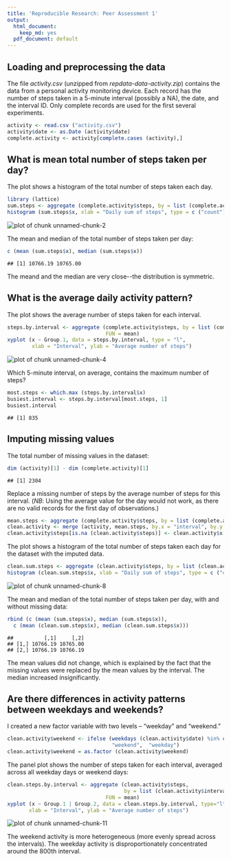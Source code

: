 ```yaml
---
title: 'Reproducible Research: Peer Assessment 1'
output:
  html_document:
    keep_md: yes
  pdf_document: default
---
```



## Loading and preprocessing the data
The file *activity.csv* (unzipped from *repdata-data-activity.zip*) contains the data from a personal activity monitoring device. Each record has the number of steps taken in a 5-minute interval (possibly a NA), the date, and the interval ID. Only complete records are used for the first several experiments.


```r
activity <- read.csv ("activity.csv")
activity$date <- as.Date (activity$date)
complete.activity <- activity[complete.cases (activity),]
```


## What is mean total number of steps taken per day?

The plot shows a histogram of the total number of steps taken each day.


```r
library (lattice)
sum.steps <- aggregate (complete.activity$steps, by = list (complete.activity$date), FUN = sum)[2]
histogram (sum.steps$x, xlab = "Daily sum of steps", type = c ("count"))
```

![plot of chunk unnamed-chunk-2](figure/unnamed-chunk-2-1.png) 

The mean and median of the total number of steps taken per day:

```r
c (mean (sum.steps$x), median (sum.steps$x))
```

```
## [1] 10766.19 10765.00
```
The meand and the median are very close--the distribution is symmetric.

## What is the average daily activity pattern?
The plot shows the average number of steps taken for each interval.

```r
steps.by.interval <- aggregate (complete.activity$steps, by = list (complete.activity$interval), 
                                FUN = mean)
xyplot (x ~ Group.1, data = steps.by.interval, type = "l", 
        xlab = "Interval", ylab = "Average number of steps")
```

![plot of chunk unnamed-chunk-4](figure/unnamed-chunk-4-1.png) 

Which 5-minute interval, on average, contains the maximum number of steps?

```r
most.steps <- which.max (steps.by.interval$x)
busiest.interval <- steps.by.interval[most.steps, 1]
busiest.interval
```

```
## [1] 835
```

## Imputing missing values
The total number of missing values in the dataset:

```r
dim (activity)[1] - dim (complete.activity)[1]
```

```
## [1] 2304
```

Replace a missing number of steps by the average number of steps for this interval. (_NB_: Using the average value for the day would not work, as there are no valid records for the first day of observations.)


```r
mean.steps <- aggregate (complete.activity$steps, by = list (complete.activity$interval), FUN = mean)
clean.activity <- merge (activity, mean.steps, by.x = "interval", by.y = "Group.1")
clean.activity$steps[is.na (clean.activity$steps)] <- clean.activity$x[is.na (clean.activity$steps)]
```

The plot shows a histogram of the total number of steps taken each day for the dataset with the imputed data.


```r
clean.sum.steps <- aggregate (clean.activity$steps, by = list (clean.activity$date), FUN = sum)[2]
histogram (clean.sum.steps$x, xlab = "Daily sum of steps", type = c ("count"))
```

![plot of chunk unnamed-chunk-8](figure/unnamed-chunk-8-1.png) 

The mean and median of the total number of steps taken per day, with and without missing data:

```r
rbind (c (mean (sum.steps$x), median (sum.steps$x)),
  c (mean (clean.sum.steps$x), median (clean.sum.steps$x)))
```

```
##          [,1]     [,2]
## [1,] 10766.19 10765.00
## [2,] 10766.19 10766.19
```

The mean values did not change, which is explained by the fact that the missing values were replaced by the mean values by the interval. The median increased insignificantly.

## Are there differences in activity patterns between weekdays and weekends?

I created a new factor variable with two levels – “weekday” and “weekend.”


```r
clean.activity$weekend <- ifelse (weekdays (clean.activity$date) %in% c ("Saturday","Sunday"), 
                                  "weekend",  "weekday")
clean.activity$weekend = as.factor (clean.activity$weekend)
```

The panel plot shows the number of steps taken for each interval, averaged across all weekday days or weekend days:


```r
clean.steps.by.interval <- aggregate (clean.activity$steps, 
                                      by = list (clean.activity$interval, clean.activity$weekend), 
                                FUN = mean)
xyplot (x ~ Group.1 | Group.2, data = clean.steps.by.interval, type="l",
       xlab = "Interval", ylab = "Average number of steps")
```

![plot of chunk unnamed-chunk-11](figure/unnamed-chunk-11-1.png) 

The weekend activity is more heterogeneous (more evenly spread across the intervals). The weekday activity is disproportionately concentrated around the 800th interval.
